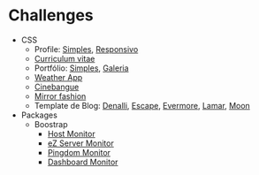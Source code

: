 # Challenges

* CSS
  * Profile: [Simples](css/profile-simple/), [Responsivo](css/profile-responsive/)
  * [Curriculum vitae](css/curriculum-vitae/)
  * Portfólio: [Simples](css/portfolio-simple/), [Galeria](css/portfolio-gallery/)
  * [Weather App](css/weather-responsive/)
  * [Cinebangue](css/cinebangue-responsive/)
  * [Mirror fashion](css/mirrorfashion/)
  * Template de Blog: [Denalli](css/blog-denalli/), [Escape](css/blog-escape/), [Evermore](css/blog-evermore/), [Lamar](css/blog-lamar/), [Moon](css/blog-moon/)
* Packages
  * Boostrap
    * [Host Monitor](packages/bootstrap/host-monitor/)
    * [eZ Server Monitor](packages/bootstrap/ez-server-monitor/)
    * [Pingdom Monitor](packages/bootstrap/pingdom-monitor/)
    * [Dashboard Monitor](packages/bootstrap/dashboard-monitor/)